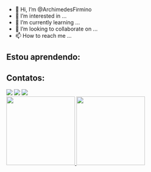 - 👋 Hi, I’m @ArchimedesFirmino
- 👀 I’m interested in ...
- 🌱 I’m currently learning ...
- 💞️ I’m looking to collaborate on ...
- 📫 How to reach me ...
  <link rel="stylesheet" href="https://cdn.jsdelivr.net/gh/devicons/devicon@v2.15.1/devicon.min.css">
## Estou aprendendo:
<div>
  <i class="devicon-html5-plain-wordmark colored"></i>
  <i class="devicon-css3-plain-wordmark colored"></i>
  <i class="devicon-javascript-plain colored"></i>
  <i class="devicon-nodejs-plain colored"></i>
  <i class="devicon-angularjs-plain colored"></i>
  <i class="devicon-mysql-plain-wordmark colored"></i>
  <i class="devicon-java-plain-wordmark colored"></i>
  <i class="devicon-ionic-original-wordmark colored"></i>
  <i class="devicon-photoshop-line colored"></i>
  <i class="devicon-typescript-plain colored"></i>
  <i class="devicon-firebase-plain-wordmark colored"></i>
  <i class="devicon-spring-plain-wordmark colored"></i>
  <i class="devicon-wordpress-plain-wordmark colored"></i>
</div>

## Contatos:
<div>
  <a href="https://www.instagram.com/teganomectiti/" target="_blank"><img loading="lazy" src="https://img.shields.io/badge/-Instagram-%23E4405F?style=for-the-badge&logo=instagram&logoColor=white" target="_blank"></a>
  <a href = "mailto:archimedessfirmino@gmail.com"><img loading="lazy" src="https://img.shields.io/badge/Gmail-D14836?style=for-the-badge&logo=gmail&logoColor=white" target="_blank"></a>
  <a href="https://www.linkedin.com/in/archimedes-firmino-56728b27a/" target="_blank"><img loading="lazy" src="https://img.shields.io/badge/-LinkedIn-%230077B5?style=for-the-badge&logo=linkedin&logoColor=white" target="_blank"></a> 
</div>

<div>
  <a href="https://github.com/seu-usuário-aqui">
  <img loading="lazy" height="180em" src="https://github-readme-stats.vercel.app/api/top-langs/?username=ArchimedesFirmino&layout=compact&langs_count=7&theme=dracula"/>
  <img loading="lazy" height="180em" src="https://github-readme-stats.vercel.app/api?username=ArchimedesFirmino&show_icons=true&theme=dracula&include_all_commits=true&count_private=true"/>
</div>
<!---
ArchimedesFirmino/ArchimedesFirmino is a ✨ special ✨ repository because its `README.md` (this file) appears on your GitHub profile.
You can click the Preview link to take a look at your changes.
--->
